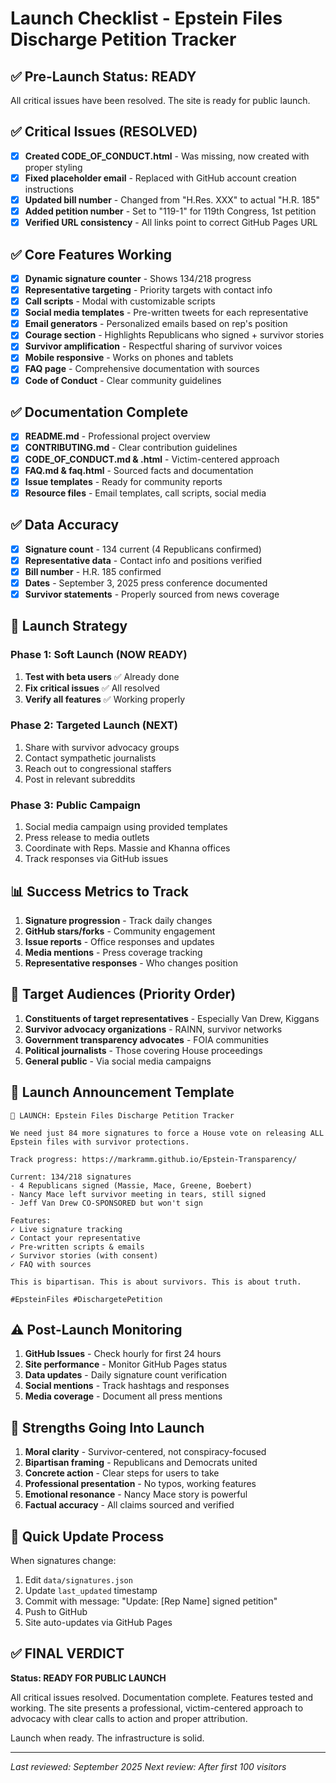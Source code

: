 # Launch Checklist - Epstein Files Discharge Petition Tracker

## ✅ Pre-Launch Status: READY

All critical issues have been resolved. The site is ready for public launch.

## ✅ Critical Issues (RESOLVED)

- [x] **Created CODE_OF_CONDUCT.html** - Was missing, now created with proper styling
- [x] **Fixed placeholder email** - Replaced with GitHub account creation instructions
- [x] **Updated bill number** - Changed from "H.Res. XXX" to actual "H.R. 185"
- [x] **Added petition number** - Set to "119-1" for 119th Congress, 1st petition
- [x] **Verified URL consistency** - All links point to correct GitHub Pages URL

## ✅ Core Features Working

- [x] **Dynamic signature counter** - Shows 134/218 progress
- [x] **Representative targeting** - Priority targets with contact info
- [x] **Call scripts** - Modal with customizable scripts
- [x] **Social media templates** - Pre-written tweets for each representative
- [x] **Email generators** - Personalized emails based on rep's position
- [x] **Courage section** - Highlights Republicans who signed + survivor stories
- [x] **Survivor amplification** - Respectful sharing of survivor voices
- [x] **Mobile responsive** - Works on phones and tablets
- [x] **FAQ page** - Comprehensive documentation with sources
- [x] **Code of Conduct** - Clear community guidelines

## ✅ Documentation Complete

- [x] **README.md** - Professional project overview
- [x] **CONTRIBUTING.md** - Clear contribution guidelines
- [x] **CODE_OF_CONDUCT.md & .html** - Victim-centered approach
- [x] **FAQ.md & faq.html** - Sourced facts and documentation
- [x] **Issue templates** - Ready for community reports
- [x] **Resource files** - Email templates, call scripts, social media

## ✅ Data Accuracy

- [x] **Signature count** - 134 current (4 Republicans confirmed)
- [x] **Representative data** - Contact info and positions verified
- [x] **Bill number** - H.R. 185 confirmed
- [x] **Dates** - September 3, 2025 press conference documented
- [x] **Survivor statements** - Properly sourced from news coverage

## 🚀 Launch Strategy

### Phase 1: Soft Launch (NOW READY)
1. **Test with beta users** ✅ Already done
2. **Fix critical issues** ✅ All resolved
3. **Verify all features** ✅ Working properly

### Phase 2: Targeted Launch (NEXT)
1. Share with survivor advocacy groups
2. Contact sympathetic journalists
3. Reach out to congressional staffers
4. Post in relevant subreddits

### Phase 3: Public Campaign
1. Social media campaign using provided templates
2. Press release to media outlets
3. Coordinate with Reps. Massie and Khanna offices
4. Track responses via GitHub issues

## 📊 Success Metrics to Track

1. **Signature progression** - Track daily changes
2. **GitHub stars/forks** - Community engagement
3. **Issue reports** - Office responses and updates
4. **Media mentions** - Press coverage tracking
5. **Representative responses** - Who changes position

## 🎯 Target Audiences (Priority Order)

1. **Constituents of target representatives** - Especially Van Drew, Kiggans
2. **Survivor advocacy organizations** - RAINN, survivor networks
3. **Government transparency advocates** - FOIA communities
4. **Political journalists** - Those covering House proceedings
5. **General public** - Via social media campaigns

## 📝 Launch Announcement Template

```
🚨 LAUNCH: Epstein Files Discharge Petition Tracker

We need just 84 more signatures to force a House vote on releasing ALL Epstein files with survivor protections.

Track progress: https://markramm.github.io/Epstein-Transparency/

Current: 134/218 signatures
- 4 Republicans signed (Massie, Mace, Greene, Boebert)
- Nancy Mace left survivor meeting in tears, still signed
- Jeff Van Drew CO-SPONSORED but won't sign

Features:
✓ Live signature tracking
✓ Contact your representative
✓ Pre-written scripts & emails
✓ Survivor stories (with consent)
✓ FAQ with sources

This is bipartisan. This is about survivors. This is about truth.

#EpsteinFiles #DischargetePetition
```

## ⚠️ Post-Launch Monitoring

1. **GitHub Issues** - Check hourly for first 24 hours
2. **Site performance** - Monitor GitHub Pages status
3. **Data updates** - Daily signature count verification
4. **Social mentions** - Track hashtags and responses
5. **Media coverage** - Document all press mentions

## 💪 Strengths Going Into Launch

1. **Moral clarity** - Survivor-centered, not conspiracy-focused
2. **Bipartisan framing** - Republicans and Democrats united
3. **Concrete action** - Clear steps for users to take
4. **Professional presentation** - No typos, working features
5. **Emotional resonance** - Nancy Mace story is powerful
6. **Factual accuracy** - All claims sourced and verified

## 🔄 Quick Update Process

When signatures change:
1. Edit `data/signatures.json`
2. Update `last_updated` timestamp
3. Commit with message: "Update: [Rep Name] signed petition"
4. Push to GitHub
5. Site auto-updates via GitHub Pages

## ✅ FINAL VERDICT

**Status: READY FOR PUBLIC LAUNCH**

All critical issues resolved. Documentation complete. Features tested and working. The site presents a professional, victim-centered approach to advocacy with clear calls to action and proper attribution.

Launch when ready. The infrastructure is solid.

---

*Last reviewed: September 2025*
*Next review: After first 100 visitors*